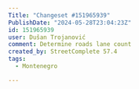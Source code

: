 ```yaml
---
Title: "Changeset #151965939"
PublishDate: "2024-05-28T23:04:23Z"
id: 151965939
user: Dušan Trojanović
comment: Determine roads lane count
created_by: StreetComplete 57.4
tags:
  - Montenegro

---
```

